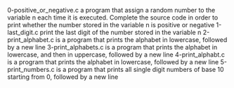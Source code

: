 0-positive_or_negative.c a program that assign a random number to the variable n each time it is executed. Complete the source code in order to print whether the number stored in the variable n is positive or negative
1-last_digit.c print the last digit of the number stored in the variable n
2-print_alphabet.c is a program that prints the alphabet in lowercase, followed by a new line
3-print_alphabets.c is a program that prints the alphabet in lowercase, and then in uppercase, followed by a new line
4-print_alphabt.c is a program that prints the alphabet in lowercase, followed by a new line
5-print_numbers.c is a program that prints all single digit numbers of base 10 starting from 0, followed by a new line

